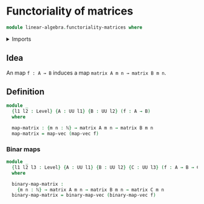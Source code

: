 # Functoriality of matrices

```agda
module linear-algebra.functoriality-matrices where
```

<details><summary>Imports</summary>

```agda
open import elementary-number-theory.natural-numbers
open import foundation.universe-levels
open import linear-algebra.functoriality-vectors
open import linear-algebra.matrices
```

</details>

## Idea

An map `f : A → B` induces a map `matrix A m n → matrix B m n`.

## Definition

```agda
module _
  {l1 l2 : Level} {A : UU l1} {B : UU l2} (f : A → B)
  where

  map-matrix : {m n : ℕ} → matrix A m n → matrix B m n
  map-matrix = map-vec (map-vec f)
```

### Binar maps

```agda
module _
  {l1 l2 l3 : Level} {A : UU l1} {B : UU l2} {C : UU l3} (f : A → B → C)
  where

  binary-map-matrix :
    {m n : ℕ} → matrix A m n → matrix B m n → matrix C m n
  binary-map-matrix = binary-map-vec (binary-map-vec f)
```
